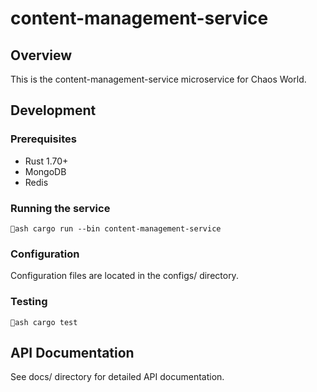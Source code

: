 # content-management-service

## Overview
This is the content-management-service microservice for Chaos World.

## Development

### Prerequisites
- Rust 1.70+
- MongoDB
- Redis

### Running the service
`ash
cargo run --bin content-management-service
`

### Configuration
Configuration files are located in the configs/ directory.

### Testing
`ash
cargo test
`

## API Documentation
See docs/ directory for detailed API documentation.
